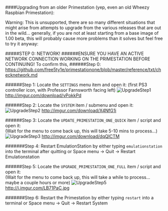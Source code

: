 ####Upgrading from an older Primestation (yep, even an old Wheezy Raspbian Primestation):

Warning: This is unsupported, there are so many different situations that might arise from attempts to upgrade from the various releases that are out in the wild... generally, if you are not at least starting from a base image of 1.00 beta, this will probably cause more problems than it solves but feel free to try it anyway:

#####STEP 0: NETWORK!
######ENSURE YOU HAVE AN ACTIVE NETWORK CONNECTION WORKING ON THE PRIMESTATION BEFORE CONTINUING!
To confirm this, 
######Step 0: https://github.com/free5ty1e/primestationone/blob/master/reference/txt/checknetwork.md

######Step 1: Locate the `SETTINGS` menu item and open it:
(first PS3 controller icon, with Professor Farnsworth facing left)
![UpgradeStep1](http://imgur.com/download/vPokkPd)
http://imgur.com/download/vPokkPd

######Step 2: Locate the `SYSTEM` item / submenu and open it:
![UpgradeStep2](http://imgur.com/download/X4NfG1i)
http://imgur.com/download/X4NfG1i

######Step 3: Locate the `UPDATE_PRIMESTATION_ONE_QUICK` item / script and open it:  
(Wait for the menu to come back up, this will take 5-10 mins to process...)
![UpgradeStep3](http://imgur.com/download/dqQICTM)
http://imgur.com/download/dqQICTM

#######Step 4: Restart EmulationStation by either typing `emulationstation` into the terminal after quitting or Space menu -> Quit -> Restart Emulationstation

######Step 5: Locate the `UPGRADE_PRIMESTATION_ONE_FULL` item / script and open it:  
(Wait for the menu to come back up, this will take a while to process... maybe a couple hours or more)
![UpgradeStep5](http://i.imgur.com/LB71PaC.jpg)
http://i.imgur.com/LB71PaC.jpg

#######Step 6: Restart the Primestation by either typing `restart` into a terminal or Space menu -> Quit -> Restart System

